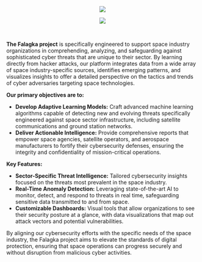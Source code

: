 <p align="center">
   <img src="https://skillicons.dev/icons?i=nextjs,graphql,typescript,html,css,tailwind" /><br>
</p>
<p align="center">
    <img src="https://skillicons.dev/icons?i=python,r,flask,tensorflow,scikitlearn,mysql,mongodb,redis,docker" /><br>
</p>
<br>

**The Falagka project** is specifically engineered to support space industry organizations in comprehending, analyzing, and safeguarding against sophisticated cyber threats that are unique to their sector. By learning directly from hacker attacks, our platform integrates data from a wide array of space industry-specific sources, identifies emerging patterns, and visualizes insights to offer a detailed perspective on the tactics and trends of cyber adversaries targeting space technologies.

**Our primary objectives are to:**  
- **Develop Adaptive Learning Models:** Craft advanced machine learning algorithms capable of detecting new and evolving threats specifically engineered against space sector infrastructure, including satellite communications and ground station networks.
- **Deliver Actionable Intelligence:** Provide comprehensive reports that empower space agencies, satellite operators, and aerospace manufacturers to fortify their cybersecurity defenses, ensuring the integrity and confidentiality of mission-critical operations.

**Key Features:**  
- **Sector-Specific Threat Intelligence:** Tailored cybersecurity insights focused on the threats most prevalent in the space industry.
- **Real-Time Anomaly Detection:** Leveraging state-of-the-art AI to monitor, detect, and respond to threats in real time, safeguarding sensitive data transmitted to and from space.
- **Customizable Dashboards:** Visual tools that allow organizations to see their security posture at a glance, with data visualizations that map out attack vectors and potential vulnerabilities.

By aligning our cybersecurity efforts with the specific needs of the space industry, the Falagka project aims to elevate the standards of digital protection, ensuring that space operations can progress securely and without disruption from malicious cyber activities.
